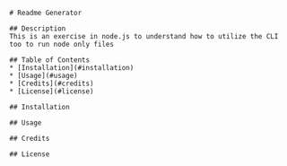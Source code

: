 
    # Readme Generator

    ## Description
    This is an exercise in node.js to understand how to utilize the CLI too to run node only files

    ## Table of Contents
    * [Installation](#installation)
    * [Usage](#usage)
    * [Credits](#credits)
    * [License](#license)
    
    ## Installation

    ## Usage

    ## Credits

    ## License
    
    
    